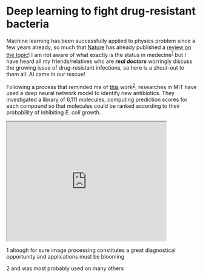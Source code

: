 # Deep learning to fight drug-resistant bacteria

Machine learning has been successfully applied to physics problem since a few years already, 
so much that [Nature](https://www.nature.com/) has already published a 
[review on the topic](https://www.nature.com/articles/s41524-019-0221-0)! 
I am not aware of what exactly is the status in medecine<sup>[1](#myfootnote1)</sup> but I have heard all my friends/relatives 
who are ***real doctors*** worringly discuss the growing issue of drug-resistant infections, so here is a shout-out to them all: AI came in our rescue!

Following a process that reminded me of 
[this](https://www.researchgate.net/publication/334209824_Unsupervised_word_embeddings_capture_latent_knowledge_from_materials_science_literature) 
work<sup>[2](#myfootnote2)</sup>, researches in MIT have used a deep neural network model to identify new antibiotics.
They investigated a library of 6,111 molecules, computing prediction scores for each compound so that molecules could be ranked according 
to their probability of inhibiting *E. coli* growth.

<iframe width="420" height="315"
src="https://youtu.be/xZbcwi7SfZE">
</iframe>

<a name="myfootnote1">1</a> altough for sure image processing constitutes a great diagnostical opportunity and applications must be blooming 

<a name="myfootnote2">2</a> and was most probably used on many others

